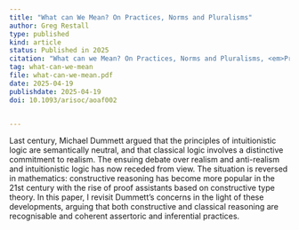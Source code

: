 ```yaml
---
title: "What can We Mean? On Practices, Norms and Pluralisms"
author: Greg Restall
type: published
kind: article
status: Published in 2025 
citation: "What can we Mean? On Practices, Norms and Pluralisms, <em>Proceedings of the Aristotelian Society</em> (125):1, April 2025, 23–43"
tag: what-can-we-mean 
file: what-can-we-mean.pdf
date: 2025-04-19 
publishdate: 2025-04-19
doi: 10.1093/arisoc/aoaf002


---
```

Last century, Michael Dummett argued that the principles of 
intuitionistic logic are semantically neutral, and that classical logic
involves a distinctive commitment to realism. The ensuing debate over realism
and anti-realism and intuitionistic logic has now receded from view. The
situation is reversed in mathematics: constructive reasoning has become more
popular in the 21st century with the rise of proof assistants based on
constructive type theory. In this paper, I revisit Dummett’s concerns in the
light of these developments, arguing that both constructive and classical
reasoning are recognisable and coherent assertoric and inferential practices.


